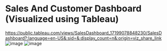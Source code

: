 # Sales And Customer Dashboard (Visualized using Tableau)
https://public.tableau.com/views/SalesDashboard_17199078848230/SalesDashboard?:language=en-US&:sid=&:display_count=n&:origin=viz_share_link
![image](https://github.com/MatthewEvansH/Sales-Customer-Dashboard/assets/85978388/4ce50005-e16c-4a7a-b6b5-04eb5f503b04)
![image](https://github.com/MatthewEvansH/Sales-Customer-Dashboard/assets/85978388/4b981ae1-7a50-46f1-beb4-f7c541feed31)
